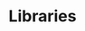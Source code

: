---
title: Libraries
description: Explore Tabler Icons libraries.
summary: The libraries section offers various integrations of Tabler Icons for popular frameworks and technologies, making it easy to incorporate icons into any project.
layout: default
---